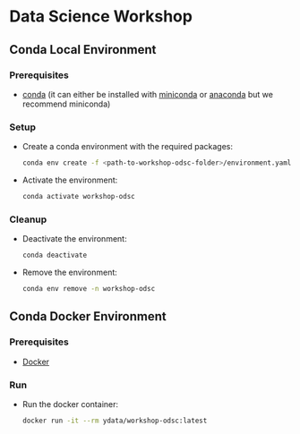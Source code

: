 # Data Science Workshop

## Conda Local Environment

### Prerequisites

- [conda](https://conda.io/projects/conda/en/latest/user-guide/install/index.html) (it can either be installed with [miniconda](https://docs.conda.io/en/latest/miniconda.html) or [anaconda](https://www.anaconda.com/download#downloads) but we recommend miniconda)

### Setup

- Create a conda environment with the required packages:

  ```bash
  conda env create -f <path-to-workshop-odsc-folder>/environment.yaml
  ```

- Activate the environment:
  ```bash
  conda activate workshop-odsc
  ```

### Cleanup

- Deactivate the environment:
  ```bash
  conda deactivate
  ```
- Remove the environment:
  ```bash
  conda env remove -n workshop-odsc
  ```

## Conda Docker Environment

### Prerequisites

- [Docker](https://docs.docker.com/get-docker)

### Run

- Run the docker container:
  ```bash
  docker run -it --rm ydata/workshop-odsc:latest
  ```
